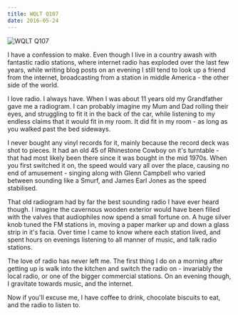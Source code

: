 ```yaml
---
title: WQLT Q107
date: 2016-05-24
---
```


![WQLT Q107](https://source.unsplash.com/7QCBakMyDCE/1600x900)

I have a confession to make. Even though I live in a country awash with fantastic radio stations, where internet radio has exploded over the last few years, while writing blog posts on an evening I still tend to look up a friend from the internet, broadcasting from a station in middle America - the other side of the world.

I love radio. I always have. When I was about 11 years old my Grandfather gave me a radiogram. I can probably imagine my Mum and Dad rolling their eyes, and struggling to fit it in the back of the car, while listening to my endless claims that it would fit in my room. It did fit in my room - as long as you walked past the bed sideways.

I never bought any vinyl records for it, mainly because the record deck was shot to pieces. It had an old 45 of Rhinestone Cowboy on it's turntable - that had most likely been there since it was bought in the mid 1970s. When you first switched it on, the speed would vary all over the place, causing no end of amusement - singing along with Glenn Campbell who varied between sounding like a Smurf, and James Earl Jones as the speed stabilised.

That old radiogram had by far the best sounding radio I have ever heard though. I imagine the cavernous wooden exterior would have been filled with the valves that audiophiles now spend a small fortune on. A huge silver knob tuned the FM stations in, moving a paper marker up and down a glass strip in it's facia. Over time I came to know where each station lived, and spent hours on evenings listening to all manner of music, and talk radio stations.

The love of radio has never left me. The first thing I do on a morning after getting up is walk into the kitchen and switch the radio on - invariably the local radio, or one of the bigger commercial stations. On an evening though, I gravitate towards music, and the internet.

Now if you'll excuse me, I have coffee to drink, chocolate biscuits to eat, and the radio to listen to.